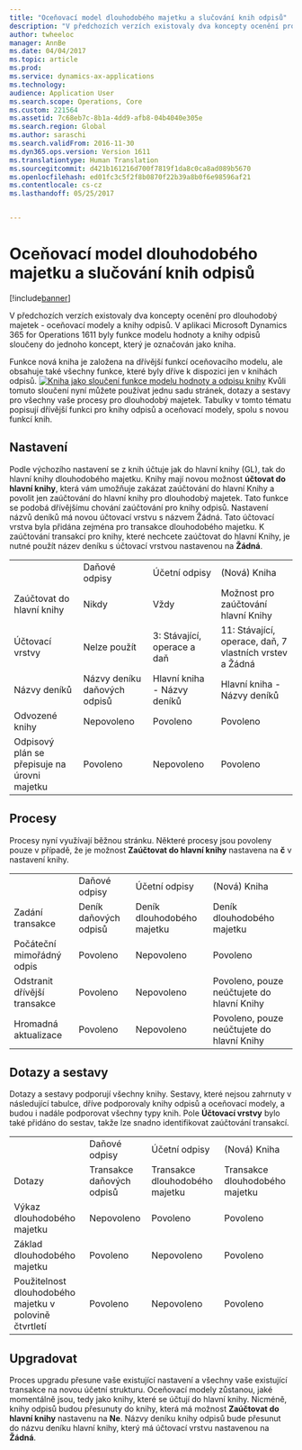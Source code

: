 ```yaml
---
title: "Oceňovací model dlouhodobého majetku a slučování knih odpisů"
description: "V předchozích verzích existovaly dva koncepty ocenění pro dlouhodobý majetek - oceňovací modely a knihy odpisů. V aplikaci Microsoft Dynamics 365 for Operations 1611 byly funkce modelu hodnoty a knihy odpisů sloučeny do jednoho koncept, který je označován jako kniha."
author: twheeloc
manager: AnnBe
ms.date: 04/04/2017
ms.topic: article
ms.prod: 
ms.service: dynamics-ax-applications
ms.technology: 
audience: Application User
ms.search.scope: Operations, Core
ms.custom: 221564
ms.assetid: 7c68eb7c-8b1a-4dd9-afb8-04b4040e305e
ms.search.region: Global
ms.author: saraschi
ms.search.validFrom: 2016-11-30
ms.dyn365.ops.version: Version 1611
ms.translationtype: Human Translation
ms.sourcegitcommit: d421b161216d700f7819f1da8c0ca8ad089b5670
ms.openlocfilehash: ed01fc3c5f2f8b0870f22b39a8b0f6e98596af21
ms.contentlocale: cs-cz
ms.lasthandoff: 05/25/2017


---
```


# <a name="fixed-asset-value-model-and-depreciation-book-merge"></a>Oceňovací model dlouhodobého majetku a slučování knih odpisů

[!include[banner](../includes/banner.md)]


V předchozích verzích existovaly dva koncepty ocenění pro dlouhodobý majetek - oceňovací modely a knihy odpisů. V aplikaci Microsoft Dynamics 365 for Operations 1611 byly funkce modelu hodnoty a knihy odpisů sloučeny do jednoho koncept, který je označován jako kniha.

Funkce nová kniha je založena na dřívější funkcí oceňovacího modelu, ale obsahuje také všechny funkce, které byly dříve k dispozici jen v knihách odpisů. [![Kniha jako sloučení funkce modelu hodnoty a odpisu knihy](./media/fixed-assets.png)](./media/fixed-assets.png) Kvůli tomuto sloučení nyní můžete používat jednu sadu stránek, dotazy a sestavy pro všechny vaše procesy pro dlouhodobý majetek. Tabulky v tomto tématu popisují dřívější funkci pro knihy odpisů a oceňovací modely, spolu s novou funkcí knih.

## <a name="setup"></a>Nastavení
Podle výchozího nastavení se z knih účtuje jak do hlavní knihy (GL), tak do hlavní knihy dlouhodobého majetku. Knihy mají novou možnost **účtovat do hlavní knihy**, která vám umožňuje zakázat zaúčtování do hlavní Knihy a povolit jen zaúčtování do hlavní knihy pro dlouhodobý majetek. Tato funkce se podobá dřívějšímu chování zaúčtování pro knihy odpisů. Nastavení názvů deníků má novou účtovací vrstvu s názvem Žádná. Tato účtovací vrstva byla přidána zejména pro transakce dlouhodobého majetku. K zaúčtování transakcí pro knihy, které nechcete zaúčtovat do hlavní Knihy, je nutné použít název deníku s účtovací vrstvou nastavenou na **Žádná**.

|                                                  |                                 |                                 |                                                         |
|--------------------------------------------------|---------------------------------|---------------------------------|---------------------------------------------------------|
|                                                  | Daňové odpisy               | Účetní odpisy                     | (Nová) Kniha                                              |
| Zaúčtovat do hlavní knihy                                   | Nikdy                           | Vždy                          | Možnost pro zaúčtování hlavní Knihy                                |
| Účtovací vrstvy                                   | Nelze použít                  | 3: Stávající, operace a daň | 11: Stávající, operace, daň, 7 vlastních vrstev a Žádná |
| Názvy deníků                                    | Názvy deníku daňových odpisů | Hlavní kniha - Názvy deníků              | Hlavní kniha - Názvy deníků                                      |
| Odvozené knihy                                    | Nepovoleno                     | Povoleno                         | Povoleno                                                 |
| Odpisový plán se přepisuje na úrovni majetku | Povoleno                         | Nepovoleno                     | Povoleno                                                 |

## <a name="processes"></a>Procesy
Procesy nyní využívají běžnou stránku. Některé procesy jsou povoleny pouze v případě, že je možnost **Zaúčtovat do hlavní knihy** nastavena na **č** v nastavení knihy.

|                                |                           |                     |                                          |
|--------------------------------|---------------------------|---------------------|------------------------------------------|
|                                | Daňové odpisy         | Účetní odpisy         | (Nová) Kniha                               |
| Zadání transakce              | Deník daňových odpisů | Deník dlouhodobého majetku | Deník dlouhodobého majetku                      |
| Počáteční mimořádný odpis             | Povoleno                   | Nepovoleno         | Povoleno                                  |
| Odstranit dřívější transakce | Povoleno                   | Nepovoleno         | Povoleno, pouze neúčtujete do hlavní Knihy |
| Hromadná aktualizace                    | Povoleno                   | Nepovoleno         | Povoleno, pouze neúčtujete do hlavní Knihy |

## <a name="inquiries-and-reports"></a>Dotazy a sestavy
Dotazy a sestavy podporují všechny knihy. Sestavy, které nejsou zahrnuty v následující tabulce, dříve podporovaly knihy odpisů a oceňovací modely, a budou i nadále podporovat všechny typy knih. Pole **Účtovací vrstvy** bylo také přidáno do sestav, takže lze snadno identifikovat zaúčtování transakcí.

|                                       |                                |                          |                          |
|---------------------------------------|--------------------------------|--------------------------|--------------------------|
|                                       | Daňové odpisy              | Účetní odpisy              | (Nová) Kniha               |
| Dotazy                             | Transakce daňových odpisů | Transakce dlouhodobého majetku | Transakce dlouhodobého majetku |
| Výkaz dlouhodobého majetku                 | Nepovoleno                    | Povoleno                  | Povoleno                  |
| Základ dlouhodobého majetku                     | Povoleno                        | Nepovoleno              | Povoleno                  |
| Použitelnost dlouhodobého majetku v polovině čtvrtletí | Povoleno                        | Nepovoleno              | Povoleno                  |

## <a name="upgrade"></a>Upgradovat
Proces upgradu přesune vaše existující nastavení a všechny vaše existující transakce na novou účetní strukturu. Oceňovací modely zůstanou, jaké momentálně jsou, tedy jako knihy, které se účtují do hlavní knihy. Nicméně, knihy odpisů budou přesunuty do knihy, která má možnost **Zaúčtovat do hlavní knihy** nastavenu na **Ne**. Názvy deníku knihy odpisů bude přesunut do názvu deníku hlavní knihy, který má účtovací vrstvu nastavenou na **Žádná**.




